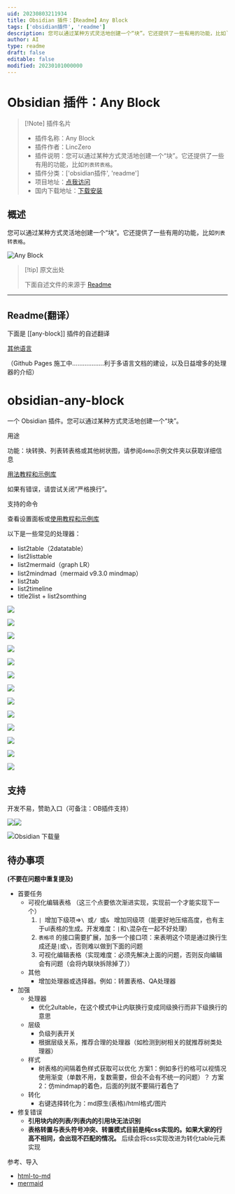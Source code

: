 ```yaml
---
uid: 20230803211934
title: Obsidian 插件：【Readme】Any Block
tags: ['obsidian插件', 'readme']
description: 您可以通过某种方式灵活地创建一个“块”。它还提供了一些有用的功能，比如`列表转表格`。
author: AI
type: readme
draft: false
editable: false
modified: 20230101000000
---
```


# Obsidian 插件：Any Block

> [!Note] 插件名片
> - 插件名称：Any Block
> - 插件作者：LincZero
> - 插件说明：您可以通过某种方式灵活地创建一个“块”。它还提供了一些有用的功能，比如`列表转表格`。
> - 插件分类：['obsidian插件', 'readme']
> - 项目地址：[点我访问](https://github.com/LincZero/obsidian-any-block)
> - 国内下载地址：[下载安装](https://pkmer.cn/products/plugin/pluginMarket/?any-block)

## 概述

您可以通过某种方式灵活地创建一个“块”。它还提供了一些有用的功能，比如`列表转表格`。

![Any Block](https://cdn.pkmer.cn/covers/any-block.png!pkmer)

> [!tip] 原文出处
> 
>下面自述文件的来源于 [Readme](https://ghproxy.net/https://raw.githubusercontent.com/LincZero/obsidian-any-block/main/README.md)
> 

---

## Readme(翻译）

下面是 [[any-block]] 插件的自述翻译



[其他语言](./docs/)

（Github Pages 施工中………………利于多语言文档的建设，以及日益增多的处理器的介绍）
# obsidian-any-block

一个 Obsidian 插件。您可以通过某种方式灵活地创建一个“块”。

用途

功能：块转换、列表转表格或其他树状图，请参阅`demo`示例文件夹以获取详细信息

[用法教程和示例库](./docs/en)

如果有错误，请尝试关闭“严格换行”。

支持的命令

查看设置面板或[使用教程和示例库](./docs/en)

以下是一些常见的处理器：
- list2table（2datatable）
- list2listtable
- list2mermaid（graph LR）
- list2mindmad（mermaid v9.3.0 mindmap）
- list2tab
- list2timeline
- title2list + list2somthing

![](docs/en/png/list2table.png)

![](docs/en/png/list2tableT.png)

![](docs/en/png/list2lt.png)

![](docs/en/png/list2tab.png)

![](docs/en/png/list2mermaid.png)

![](docs/en/png/list2mindmap.png)

![](docs/en/png/titleSelector.png)

![](docs/en/png/addTitle.png)

![](docs/en/png/scroll.png)

![](docs/en/png/overfold.png)

![](docs/en/png/flod.png)

![](docs/en/png/heimu.gif)

![](docs/en/png/userProcessor.png)

## 支持

开发不易，赞助入口（可备注：OB插件支持）

![](docs/en/png/support_zfb.png)![](docs/en/png/support_wechat.png)


![Obsidian 下载量](https://img.shields.io/badge/dynamic/json?logo=obsidian&color=%23483699&label=downloads&query=%24%5B%22obsidian-any-block%22%5D.downloads&url=https%3A%2F%2Fraw.githubusercontent.com%2Fobsidianmd%2Fobsidian-releases%2Fmaster%2Fcommunity-plugin-stats.json)

## 待办事项

**(不要在问题中重复提及)**

- 首要任务
	- 可视化编辑表格
	  （这三个点要依次渐进实现，实现前一个才能实现下一个）
		1. `| `增加下级项=>`\ `或`/ `或`& ` 增加同级项（能更好地压缩高度，也有主于ul表格的生成。开发难度：`|`和`\`混杂在一起不好处理）
		2. `表格项` 的接口需要扩展，加多一个接口项：来表明这个项是通过换行生成还是`|`或`\`，否则难以做到下面的问题
		3. 可视化编辑表格（实现难度：必须先解决上面的问题，否则反向编辑会有问题（会将内联块拆除掉了））
	- 其他
		- 增加处理器或选择器。例如：转置表格、QA处理器
- 加强
	- 处理器
		- 优化2ultable，在这个模式中让内联换行变成同级换行而非下级换行的意思
	- 层级
		- 负级列表开关
		- 根据层级关系，推荐合理的处理器（如检测到树相关的就推荐树类处理器）
	- 样式
		- 树表格的间隔着色样式获取可以优化
		  方案1：例如多行的格可以视情况使用渐变（单数不用，复数需要，但会不会有不统一的问题）？
		  方案2：仿mindmap的着色，后面的列就不要隔行着色了
	- 转化
		- 右键选择转化为：md原生(表格)/html格式/图片
- 修复错误
	- **引用块内的列表/列表内的引用块无法识别**
	- **表格转置与表头符号冲突、转置模式目前是纯css实现的。如果大家的行高不相同，会出现不匹配的情况。**
	  后续会将css实现改进为转化table元素实现

参考、导入

- [html-to-md](https://github.com/stonehank/html-to-md)
- [mermaid](https://github.com/mermaid-js/mermaid)



